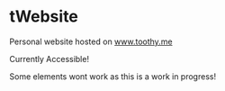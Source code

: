# tWebsite
Personal website hosted on www.toothy.me 

Currently Accessible!

Some elements wont work as this is a work in progress!







